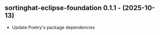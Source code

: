   ## sortinghat-eclipse-foundation 0.1.1 - (2025-10-13)
  
  * Update Poetry's package dependencies
